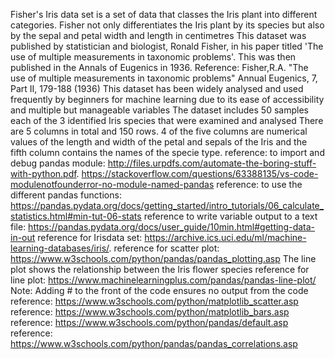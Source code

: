 Fisher's Iris data set is a set of data that classes the Iris plant into different categories.
Fisher not only differentiates the Iris plant by its species but also by the sepal and petal width and length in centimetres
This dataset was published by statistician and biologist, Ronald Fisher, in his paper titled 'The use of multiple measurements in taxonomic problems'. This was then published in the Annals of Eugenics in 1936. 
Reference: Fisher,R.A. "The use of multiple measurements in taxonomic problems" Annual Eugenics, 7, Part II, 179-188 (1936)
This dataset has been widely analysed and used frequently by beginners for machine learning due to its ease of accessibility and multiple but manageable variables 
The dataset includes 50 samples each of the 3 identified Iris species that were examined and analysed
There are 5 columns in total and 150 rows. 4 of the five columns are numerical values of the length and width of the petal and sepals of the Iris and the fifth column contains the names of the specie type.
reference: to import and debug pandas module: http://files.urpdfs.com/automate-the-boring-stuff-with-python.pdf.  https://stackoverflow.com/questions/63388135/vs-code-modulenotfounderror-no-module-named-pandas
reference: to use the different pandas functions: https://pandas.pydata.org/docs/getting_started/intro_tutorials/06_calculate_statistics.html#min-tut-06-stats
reference to write variable output to a text file: https://pandas.pydata.org/docs/user_guide/10min.html#getting-data-in-out
reference for Irisdata set: https://archive.ics.uci.edu/ml/machine-learning-databases/iris/. 
reference for scatter plot: https://www.w3schools.com/python/pandas/pandas_plotting.asp
The line plot shows the relationship between the Iris flower species
reference for line plot: https://www.machinelearningplus.com/pandas/pandas-line-plot/
Note: Adding # to the front of the code ensures no output from the code
reference: https://www.w3schools.com/python/matplotlib_scatter.asp
reference: https://www.w3schools.com/python/matplotlib_bars.asp
reference: https://www.w3schools.com/python/pandas/default.asp
reference: https://www.w3schools.com/python/pandas/pandas_correlations.asp